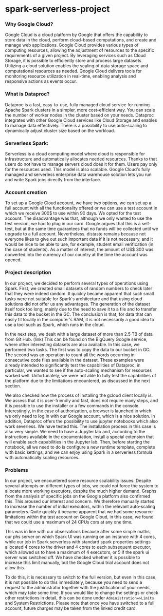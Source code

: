 # spark-serverless-project

### Why Google Cloud?
Google Cloud is a cloud platform by Google that offers the capability to store data in the cloud, perform cloud-based computations, and create and manage web applications. Google Cloud provides various types of computing resources, allowing the adjustment of resources to the specific requirements of a given project. By leveraging services such as Cloud Storage, it is possible to efficiently store and process large datasets. Utilizing a cloud solution enables the scaling of data storage space and computational resources as needed. Google Cloud delivers tools for monitoring resource utilization in real-time, enabling analysis and responsive actions as events occur.

### What is Dataproc?
Dataproc is a fast, easy-to-use, fully managed cloud service for running Apache Spark clusters in a simpler, more cost-efficient way. You can scale the number of worker nodes in the cluster based on your needs. Dataproc integrates with other Google Cloud services like Cloud Storage and enables to manage data effectively. There is a possibility to use auto-scaling to dynamically adjust cluster size based on the workload.

### Serverless Spark:
Serverless is a cloud computing model where cloud is responsible for infrastructure and automatically allocates needed resources. Thanks to that users do not have to manage servers cloud does it for them. Users pay only for the resources used. This model is also scalable. Google Cloud's fully managed and serverless enterprise data warehouse solution lets you run and write Spark jobs directly from the interface.

### Account creation
To set up a Google Cloud account, we have two options, we can set up a full account with all the functionality offered or we can use a test account in which we receive 300\$ to use within 90 days. We opted for the test account. The disadvantage was that, although we only wanted to use the test version, we had to plug in our card. Google argues that this is a self-test, but at the same time guarantees that no funds will be collected until we upgrade to a full account. Nevertheless, distaste remains because not everyone likes to give out such important data if it is not necessary, and it would be nice to be able to use, for example, student email verification (in the case of students). As a matter of interest, the amount of US$ 300 was converted into the currency of our country at the time the account was opened.

### Project description
In our project, we decided to perform several types of operations using Spark. First, we created small datasets of random numbers to check later that they were indeed random. It quickly became apparent that such small tasks were not suitable for Spark's architecture and that using cloud solutions did not offer us any advantages. The generation of the dataset itself took too long, mainly due to the need to save it to a file and to transfer this data to the bucket in the GC. The conclusion is that, for data that can easily fit locally in the computer's RAM, it is not necessarily a good idea to use a tool such as Spark, which runs in the cloud. 

In the next step, we dealt with a large dataset of more than 2.5 TB of data from Git Hub. (link) This can be found on the BigQuery Google service, where other interesting datasets are also available. In this case, we performed two tasks. The first was to copy the data to our bucket in GC. The second was an operation to count all the words occurring in consecutive code files available in the dataset. These examples were already intended to significantly test the capabilities of Dataproc, in particular, we wanted to see if the auto-scaling mechanism for resources worked well. Unfortunately, we were not able to fully test the capabilities of the platform due to the limitations encountered, as discussed in the next section. 

We also checked how the process of installing the gcloud client locally is. We assess that it is user-friendly and fast, does not require many steps, and it is possible to use the installer or a few commands in the console. Interestingly, in the case of authorization, a browser is launched in which we only need to log in with our Google account, which is a nice solution. 
In addition, Dataproc offers the possibility to use jupyter notebooks which also work severless. We have tested this. The installation process in this case is also very simple. We need to have a Jupyter lab and, according to the instructions available in the documentation, install a special extension that will enable such capabilities in the Jupyter lab.
Then, before starting the notebook, all we need to do is configure a new runtime template, complete with basic settings, and we can enjoy using Spark in a serverless formula with automatically scaling resources.
 

### Problems
In our project, we encountered some resource scalability issues. Despite several attempts on different types of jobs, we could not force the system to allocate more working executors, despite the much higher demand. Graphs from the analysis of specific jobs on the Google platform also confirmed this. This aroused our interest and concern. We therefore manually started to increase the number of initial executors, within the relevant auto-scaling parameters. Quite quickly it became apparent that we had some resource limitations within the test account on Google Cloud, in this case, we found that we could use a maximum of 24 CPUs cors at any one time.

This was in line with our observations because after some simple maths, our phs server on which Spark UI was running on an instance with 4 cores, while our job in Spark serverless with standard spark properties settings allocated 4 cores to the driver and 4 cores to each subsequent executor, which allowed us to have a maximum of 4 executors, or 5 if the spark ui server was switched off. We have checked whether it is possible to increase this limit manually, but the Google Cloud trial account does not allow this. 

To do this, it is necessary to switch to the full version, but even in this case, it is not possible to do this immediately, because you need to send a request to the administrator together with the justification of your needs, which may take some time. If you would like to change the settings or check other restrictions in detail, this can be done under `Administration=>Limits` and System Restrictions. Please note that once you have switched to a full account, future charges may be taken from the linked credit card.


